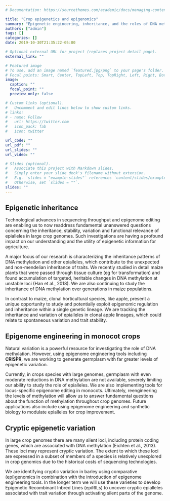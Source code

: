```yaml
---
# Documentation: https://sourcethemes.com/academic/docs/managing-content/

title: "Crop epigenetics and epigenomics"
summary: "Epigenetic engineering, inheritance, and the roles of DNA methylation"
authors: ["admin"]
tags: []
categories: []
date: 2019-10-30T21:35:22-05:00

# Optional external URL for project (replaces project detail page).
external_link: ""

# Featured image
# To use, add an image named `featured.jpg/png` to your page's folder.
# Focal points: Smart, Center, TopLeft, Top, TopRight, Left, Right, BottomLeft, Bottom, BottomRight.
image:
  caption: ""
  focal_point: ""
  preview_only: false

# Custom links (optional).
#   Uncomment and edit lines below to show custom links.
# links:
# - name: Follow
#   url: https://twitter.com
#   icon_pack: fab
#   icon: twitter

url_code: ""
url_pdf: ""
url_slides: ""
url_video: ""

# Slides (optional).
#   Associate this project with Markdown slides.
#   Simply enter your slide deck's filename without extension.
#   E.g. `slides = "example-slides"` references `content/slides/example-slides.md`.
#   Otherwise, set `slides = ""`.
slides: ""
---
```


## Epigenetic inheritance
Technological advances in sequencing throughput and epigenome editing are enabling us to now readdress fundamental unanswered questions concerning the inheritance, stability, variation and functional relevance of epialleles in large crop genomes. Such investigations are having a profound impact on our understanding and the utility of epigenetic information for agriculture.

A major focus of our research is characterizing the inheritance patterns of DNA methylation and other epialleles, which contribute to the unexpected and non-mendelian inheritance of traits. We recently studied in detail maize plants that were passed through tissue culture (eg for transformation) and found accumulation of targeted, heritable changes in DNA methylation at unstable loci ​(Han et al., 2018)​. We are also continuing to study the inheritance of DNA methylation over generations in maize populations.

In contrast to maize, clonal horticultural species, like apple, present a unique opportunity to study and potentially exploit epigenomic regulation and inheritance within a single genetic lineage. We are tracking the inheritance and variation of epialleles in clonal apple lineages, which could relate to spontaneous variation and trait stability.

## Epigenome engineering in monocot crops
Natural variation is a powerful resource for investigating the role of DNA methylation. However, using epigenome engineering tools including **CRISPR**, we are working to generate germplasm with far greater levels of epigenetic variation.

Currently, in crops species with large genomes, germplasm with even moderate reductions in DNA methylation are not available, severely limiting our ability to study the role of epialleles. We are also implementing tools for locus-specific epigenome editing in monocots. Ultimately, reengineering the levels of methylation will allow us to answer fundamental questions about the function of methylation throughout crop genomes. Future applications also include using epigenome engineering and synthetic biology to modulate epialleles for crop improvement.

## Cryptic epigenetic variation
In large crop genomes there are many silent loci, including protein coding genes, which are associated with DNA methylation ​(Eichten et al., 2013)​. These loci may represent cryptic variation. The extent to which these loci are expressed in a subset of members of a species is relatively unexplored in crop genomics due to the historical costs of sequencing technologies.

We are identifying cryptic variation in barley using comparative (epi)genomics in combination with the introduction of epigenome engineering tools. In the longer term we will use these varieties to develop Epigenetic Recombinant Inbred Lines (epiRILs) to uncover cryptic epialleles associated with trait variation through activating silent parts of the genome.
